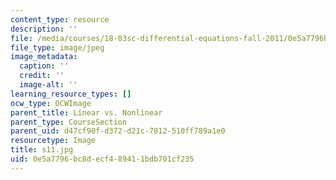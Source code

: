 ```yaml
---
content_type: resource
description: ''
file: /media/courses/18-03sc-differential-equations-fall-2011/0e5a7796bc8decf489411bdb701cf235_s11.jpg
file_type: image/jpeg
image_metadata:
  caption: ''
  credit: ''
  image-alt: ''
learning_resource_types: []
ocw_type: OCWImage
parent_title: Linear vs. Nonlinear
parent_type: CourseSection
parent_uid: d47cf90f-d372-d21c-7812-510ff789a1e0
resourcetype: Image
title: s11.jpg
uid: 0e5a7796-bc8d-ecf4-8941-1bdb701cf235
---
```

